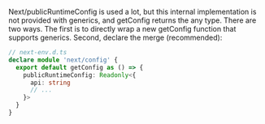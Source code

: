 Next/publicRuntimeConfig is used a lot, but this internal implementation is not provided with generics, and getConfig returns the any type.
There are two ways. The first is to directly wrap a new getConfig function that supports generics.
Second, declare the merge (recommended):
```ts
// next-env.d.ts
declare module 'next/config' {
  export default getConfig as () => {
    publicRuntimeConfig: Readonly<{
      api: string
      // ...
    }>
  }
}
```